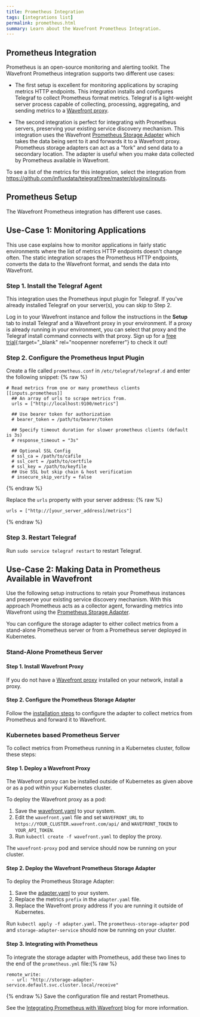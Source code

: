 ```yaml
---
title: Prometheus Integration
tags: [integrations list]
permalink: prometheus.html
summary: Learn about the Wavefront Prometheus Integration.
---
```

## Prometheus Integration

Prometheus is an open-source monitoring and alerting toolkit. The Wavefront Prometheus integration supports two different use cases:

* The first setup is excellent for monitoring applications by scraping metrics HTTP endpoints. This integration installs and configures Telegraf to collect Prometheus format metrics. Telegraf is a light-weight server process capable of collecting, processing, aggregating, and sending metrics to a [Wavefront proxy](https://docs.wavefront.com/proxies.html).

* The second integration is perfect for integrating with Prometheus servers, preserving your existing service discovery mechanism. This integration uses the Wavefront [Prometheus Storage Adapter](https://github.com/wavefrontHQ/prometheus-storage-adapter) which takes the data being sent to it and forwards it to a Wavefront proxy. Prometheus storage adapters can act as a "fork" and send data to a secondary location. The adapter is useful when you make data collected by Prometheus available in Wavefront.


To see a list of the metrics for this integration, select the integration from <https://github.com/influxdata/telegraf/tree/master/plugins/inputs>.
## Prometheus Setup



The Wavefront Prometheus integration has different use cases.

## Use-Case 1: Monitoring Applications
This use case explains how to monitor applications in fairly static environments where the list of metrics HTTP endpoints doesn't change often. The static integration scrapes the Prometheus HTTP endpoints, converts the data to the Wavefront format, and sends the data into Wavefront.

### Step 1. Install the Telegraf Agent

This integration uses the Prometheus input plugin for Telegraf. If you've already installed Telegraf on your server(s), you can skip to Step 2.

Log in to your Wavefront instance and follow the instructions in the **Setup** tab to install Telegraf and a Wavefront proxy in your environment. If a proxy is already running in your environment, you can select that proxy and the Telegraf install command connects with that proxy. Sign up for a [free trial](https://tanzu.vmware.com/observability?utm_source=docs.vmware.com&utm_medium=referral&utm_campaign=docs-front-page){:target="_blank" rel="noopenner noreferrer"} to check it out!

### Step 2. Configure the Prometheus Input Plugin

Create a file called `prometheus.conf` in `/etc/telegraf/telegraf.d` and enter the following snippet:
{% raw %}
```
# Read metrics from one or many prometheus clients
[[inputs.prometheus]]
  ## An array of urls to scrape metrics from.
  urls = ["http://localhost:9100/metrics"]

  ## Use bearer token for authorization
  # bearer_token = /path/to/bearer/token

  ## Specify timeout duration for slower prometheus clients (default is 3s)
  # response_timeout = "3s"

  ## Optional SSL Config
  # ssl_ca = /path/to/cafile
  # ssl_cert = /path/to/certfile
  # ssl_key = /path/to/keyfile
  ## Use SSL but skip chain & host verification
  # insecure_skip_verify = false
```
{% endraw %}

Replace the `urls` property with your server address:
{% raw %}
```
urls = ["http://[your_server_address]/metrics"]
```
{% endraw %}

### Step 3. Restart Telegraf

Run `sudo service telegraf restart` to restart Telegraf.

## Use-Case 2: Making Data in Prometheus Available in Wavefront

Use the following setup instructions to retain your Prometheus instances and preserve your existing service discovery mechanism. With this approach Prometheus acts as a collector agent, forwarding metrics into Wavefront using the [Prometheus Storage Adapter](https://github.com/wavefrontHQ/prometheus-storage-adapter).

You can configure the storage adapter to either collect metrics from a stand-alone Prometheus server or from a Prometheus server deployed in Kubernetes.

### Stand-Alone Prometheus Server

#### Step 1. Install Wavefront Proxy
If you do not have a [Wavefront proxy](https://docs.wavefront.com/proxies.html) installed on your network, install a proxy.

#### Step 2. Configure the Prometheus Storage Adapter
Follow the [installation steps](https://github.com/wavefrontHQ/prometheus-storage-adapter#installation) to configure the adapter to collect metrics from Prometheus and forward it to Wavefront.

### Kubernetes based Prometheus Server
To collect metrics from Prometheus running in a Kubernetes cluster, follow these steps:

#### Step 1. Deploy a Wavefront Proxy
The Wavefront proxy can be installed outside of Kubernetes as given above or as a pod within your Kubernetes cluster.

To deploy the Wavefront proxy as a pod:
1. Save the [wavefront.yaml](https://raw.githubusercontent.com/wavefrontHQ/wavefront-kubernetes/master/wavefront-proxy/wavefront.yaml) to your system.
2. Edit the `wavefront.yaml` file and set `WAVEFRONT_URL` to `https://YOUR_CLUSTER.wavefront.com/api/` and `WAVEFRONT_TOKEN` to `YOUR_API_TOKEN`.
3. Run `kubectl create -f wavefront.yaml` to deploy the proxy.

The `wavefront-proxy` pod and service should now be running on your cluster.

#### Step 2. Deploy the Wavefront Prometheus Storage Adapter
To deploy the Prometheus Storage Adapter:

1. Save the [adapter.yaml](https://raw.githubusercontent.com/wavefrontHQ/prometheus-storage-adapter/master/deploy/kubernetes/adapter.yaml) to your system.
2. Replace the metrics `prefix` in the `adapter.yaml` file.
3. Replace the Wavefront proxy address if you are running it outside of Kubernetes.

Run `kubectl apply -f adapter.yaml`. The `prometheus-storage-adapter` pod and `storage-adapter-service` should now be running on your cluster.

#### Step 3. Integrating with Prometheus
To integrate the storage adapter with Prometheus, add these two lines to the end of the `prometheus.yml` file:{% raw %}
```
remote_write:
  - url: "http://storage-adapter-service.default.svc.cluster.local/receive"
```
{% endraw %}
Save the configuration file and restart Prometheus.

See the [Integrating Prometheus with Wavefront](https://www.wavefront.com/integrating-prometheus-with-wavefront) blog for more information.


